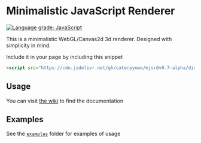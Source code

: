 # Minimalistic JavaScript Renderer

[![Language grade: JavaScript](https://img.shields.io/lgtm/grade/javascript/g/CaterpyOwO/mjsr.svg?logo=lgtm&logoWidth=18)](https://lgtm.com/projects/g/CaterpyOwO/mjsr/context:javascript)

This is a minimalistic WebGL/Canvas2d 3d renderer.
Designed with simplicity in mind.
 
 Include it in your page by including this snippet
```html
<script src="https://cdn.jsdelivr.net/gh/caterpyowo/mjsr@v0.7-alpha/dist/mjsr.js"></script>
```

## Usage

You can visit [the wiki](https://github.com/CaterpyOwO/mjsr/wiki) to find the documentation

## Examples

See the [`examples`](examples) folder for examples of usage
